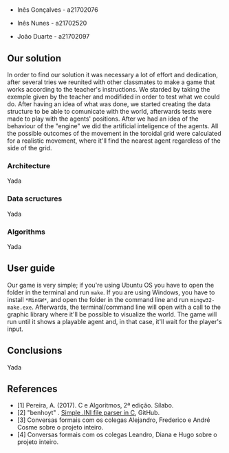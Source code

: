 # 

* Inês Gonçalves - a21702076

* Inês Nunes     - a21702520

* João Duarte    - a21702097

## Our solution

In order to find our solution it was necessary a lot of effort and dedication, after several tries we reunited with
other classmates to make a game that works according to the teacher's instructions.
We starded by taking the exemple given by the teacher and modifided in order to test what we could do. After having an
idea of what was done, we started creating the data structure to be able to comunicate with the world, afterwards tests
were made to play with the agents' positions.
After we had an idea of the behaviour of the "engine" we did the artificial inteligence of the agents.
All the possible outcomes of the movement in the toroidal grid were calculated for a realistic movement, where it'll
find the nearest agent regardless of the side of the grid. 

### Architecture

Yada

### Data scructures

Yada

### Algorithms

Yada

## User guide

Our game is very simple; if you're using Ubuntu OS you have to open the folder in the terminal and run `make`. 
If you are using Windows, you have to install `*MinGW*`, and open the folder in the command line and run 
`mingw32-make.exe`.
Afterwards, the terminal/command line will open with a call to the graphic library where it'll be possible to visualize
the world. The game will run until it shows a playable agent and, in that case, it'll wait for the player's input.

## Conclusions

Yada

## References

* <a name="ref1">\[1\]</a> Pereira, A. (2017). C e Algoritmos, 2ª edição. Sílabo.
* <a name="ref2">\[2\]</a> "benhoyt" . [Simple .INI file parser in C](https://github.com/benhoyt/inih), GitHub.
* <a name="ref3">\[3\]</a> Conversas formais com os colegas Alejandro, Frederico e André Cosme sobre o projeto inteiro.
* <a name="ref4">\[4\]</a> Conversas formais com os colegas Leandro, Diana e Hugo sobre o projeto inteiro.